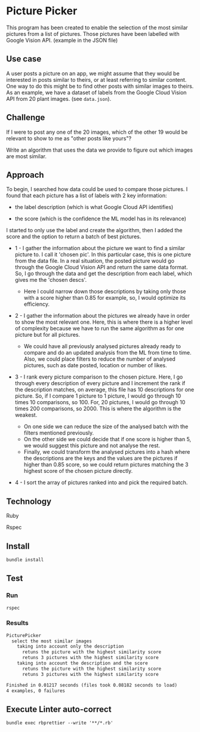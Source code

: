 # Picture Picker

This program has been created to enable the selection of the most similar pictures from a list of pictures. Those pictures have been labelled with Google Vision API. (example in the JSON file)

## Use case

A user posts a picture on an app, we might assume that they would be interested in posts similar to theirs, or at least referring to similar content. One way to do this might be to find other posts with similar images to theirs. As an example, we have a dataset of labels from the Google Cloud Vision API from 20 plant images.
(see `data.json`).

## Challenge

If I were to post any one of the 20 images, which of the other 19 would be relevant to show to me as "other posts like yours"? 

Write an algorithm that uses the data we provide to figure out which images are most similar.

## Approach

To begin, I searched how data could be used to compare those pictures. I found that each picture has a list of labels with 2 key information:

- the label description (which is what Google Cloud API identifies)

- the score (which is the confidence the ML model has in its relevance)

I started to only use the label and create the algorithm, then I added the score and the option to return a batch of best pictures.

- 1 - I gather the information about the picture we want to find a similar picture to. I call it 'chosen pic'. In this particular case, this is one picture from the data file. In a real situation, the posted picture would go through the Google Cloud Vision API and return the same data format. So, I go through the data and get the description from each label, which gives me the 'chosen descs'.
  - Here I could narrow down those descriptions by taking only those with a score higher than 0.85 for example, so, I would optimize its efficiency.

- 2 - I gather the information about the pictures we already have in order to show the most relevant one. Here, this is where there is a higher level of complexity because we have to run the same algorithm as for one picture but for all pictures.
  - We could have all previously analysed pictures already ready to compare and do an updated analysis from the ML from time to time. Also, we could place filters to reduce the number of analysed pictures, such as date posted, location or number of likes.

- 3 - I rank every picture comparison to the chosen picture. Here, I go through every description of every picture and I increment the rank if the description matches, on average, this file has 10 descriptions for one picture. So, if I compare 1 picture to 1 picture, I would go through 10 times 10 comparisons, so 100. For, 20 pictures, I would go through 10 times 200 comparisons, so 2000. This is where the algorithm is the weakest.
  - On one side we can reduce the size of the analysed batch with the filters mentioned previously.
  - On the other side we could decide that if one score is higher than 5, we would suggest this picture and not analyse the rest.
  - Finally, we could transform the analysed pictures into a hash where the descriptions are the keys and the values are the pictures if higher than 0.85 score, so we could return pictures matching the 3 highest score of the chosen picture directly.

- 4 - I sort the array of pictures ranked into and pick the required batch.
  
## Technology

Ruby

Rspec

## Install

```md
bundle install
```

## Test

### Run

```md
rspec
```

### Results

```md
PicturePicker
  select the most similar images
    taking into account only the description
      retuns the picture with the highest similarity score
      retuns 3 pictures with the highest similarity score
    taking into account the description and the score
      retuns the picture with the highest similarity score
      retuns 3 pictures with the highest similarity score

Finished in 0.01217 seconds (files took 0.08182 seconds to load)
4 examples, 0 failures
```

## Execute Linter auto-correct

```md
bundle exec rbprettier --write '**/*.rb'
```
